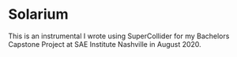 # Solarium

This is an instrumental I wrote using SuperCollider for my Bachelors Capstone Project at SAE Institute Nashville in August 2020.
